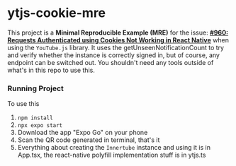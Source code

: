 # ytjs-cookie-mre

This project is a **Minimal Reproducible Example (MRE)** for the issue: [**#960: Requests Authenticated using Cookies Not Working in React Native**](https://github.com/LuanRT/YouTube.js/issues/960) when using the `YouTube.js` library. It uses the getUnseenNotificationCount to try and verify whether the instance is correctly signed in, but of course, any endpoint can be switched out. You shouldn't need any tools outside of what's in this repo to use this.

### Running Project
To use this

1. `npm install`
2. `npx expo start`
3. Download the app "Expo Go" on your phone
4. Scan the QR code generated in terminal, that's it
5. Everything about creating the `Innertube` instance and using it is in App.tsx, the react-native polyfill implementation stuff is in ytjs.ts